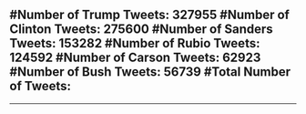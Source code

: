 #Number of Trump Tweets: 327955
#Number of Clinton Tweets: 275600
#Number of Sanders Tweets: 153282
#Number of Rubio Tweets: 124592
#Number of Carson Tweets: 62923
#Number of Bush Tweets: 56739
#Total Number of Tweets:  
---
---
